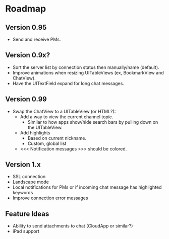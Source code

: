 # Roadmap
## Version 0.95
* Send and receive PMs.

## Version 0.9x?
* Sort the server list by connection status then manually/name (default).
* Improve animations when resizing UITableViews (ex, BookmarkView and ChatView).
* Have the UITextField expand for long chat messages.

## Version 0.99
* Swap the ChatView to a UITableView (or HTML?):
    * Add a way to view the current channel topic.
        * Similar to how apps show/hide search bars by pulling down on the UITableView.
    * Add highlights
        * Based on current nickname.
        * Custom, global list
    * <<< Notification messages >>> should be colored.

## Version 1.x
* SSL connection
* Landscape mode
* Local notifications for PMs or if incoming chat message has highlighted keywords
* Improve connection error messages

## Feature Ideas
* Ability to send attachments to chat (CloudApp or similar?)
* iPad support